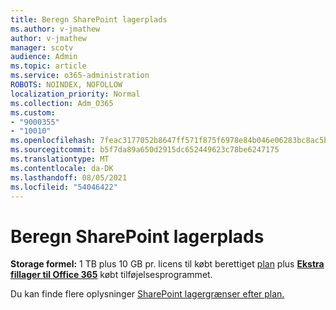 ```yaml
---
title: Beregn SharePoint lagerplads
ms.author: v-jmathew
author: v-jmathew
manager: scotv
audience: Admin
ms.topic: article
ms.service: o365-administration
ROBOTS: NOINDEX, NOFOLLOW
localization_priority: Normal
ms.collection: Adm_O365
ms.custom:
- "9000355"
- "10010"
ms.openlocfilehash: 7feac3177052b8647ff571f875f6978e84b046e06283bc8ac5ba48cc148f14a6
ms.sourcegitcommit: b5f7da89a650d2915dc652449623c78be6247175
ms.translationtype: MT
ms.contentlocale: da-DK
ms.lasthandoff: 08/05/2021
ms.locfileid: "54046422"
---
```

# <a name="calculate-sharepoint-storage"></a>Beregn SharePoint lagerplads

**Storage formel:** 1 TB plus 10 GB pr. licens til købt berettiget [plan](https://docs.microsoft.com/microsoft-365/commerce/add-storage-space) plus **[Ekstra fillager til Office 365](https://docs.microsoft.com/microsoft-365/commerce/add-storage-space)** købt tilføjelsesprogrammet.

Du kan finde flere oplysninger [SharePoint lagergrænser efter plan.](https://docs.microsoft.com/office365/servicedescriptions/sharepoint-online-service-description/sharepoint-online-limits)
